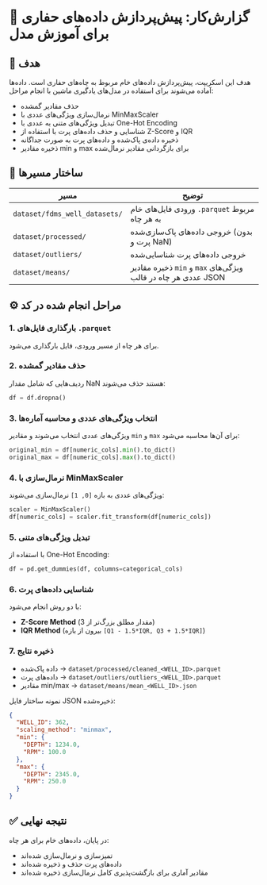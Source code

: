# 📑 گزارش‌کار: پیش‌پردازش داده‌های حفاری برای آموزش مدل

## 🧭 هدف

هدف این اسکریپت، پیش‌پردازش داده‌های خام مربوط به چاه‌های حفاری است. داده‌ها آماده می‌شوند برای استفاده در مدل‌های یادگیری ماشین با انجام مراحل:

- حذف مقادیر گمشده
- نرمال‌سازی ویژگی‌های عددی با MinMaxScaler
- تبدیل ویژگی‌های متنی به عددی با One-Hot Encoding
- شناسایی و حذف داده‌های پرت با استفاده از Z-Score و IQR
- ذخیره داده‌ی پاک‌شده و داده‌های پرت به صورت جداگانه
- ذخیره مقادیر min و max برای بازگردانی مقادیر نرمال‌شده

## 📁 ساختار مسیرها

| مسیر | توضیح |
|------|--------|
| `dataset/fdms_well_datasets/` | ورودی فایل‌های خام `.parquet` مربوط به هر چاه |
| `dataset/processed/` | خروجی داده‌های پاک‌سازی‌شده (بدون پرت و NaN) |
| `dataset/outliers/` | خروجی داده‌های پرت شناسایی‌شده |
| `dataset/means/` | ذخیره مقادیر `min` و `max` ویژگی‌های عددی هر چاه در قالب JSON |

## ⚙️ مراحل انجام شده در کد

### 1. بارگذاری فایل‌های `.parquet`
برای هر چاه از مسیر ورودی، فایل بارگذاری می‌شود.

### 2. حذف مقادیر گمشده
ردیف‌هایی که شامل مقدار NaN هستند حذف می‌شوند:
```python
df = df.dropna()
```

### 3. انتخاب ویژگی‌های عددی و محاسبه آماره‌ها
ویژگی‌های عددی انتخاب می‌شوند و مقادیر `min` و `max` برای آن‌ها محاسبه می‌شود:
```python
original_min = df[numeric_cols].min().to_dict()
original_max = df[numeric_cols].max().to_dict()
```

### 4. نرمال‌سازی با MinMaxScaler
ویژگی‌های عددی به بازه `[0, 1]` نرمال‌سازی می‌شوند:
```python
scaler = MinMaxScaler()
df[numeric_cols] = scaler.fit_transform(df[numeric_cols])
```

### 5. تبدیل ویژگی‌های متنی
با استفاده از One-Hot Encoding:
```python
df = pd.get_dummies(df, columns=categorical_cols)
```

### 6. شناسایی داده‌های پرت
با دو روش انجام می‌شود:

- **Z-Score Method** (مقدار مطلق بزرگ‌تر از 3)
- **IQR Method** (بیرون از بازه `[Q1 - 1.5*IQR, Q3 + 1.5*IQR]`)

### 7. ذخیره نتایج

- داده پاک‌شده → `dataset/processed/cleaned_<WELL_ID>.parquet`
- داده‌های پرت → `dataset/outliers/outliers_<WELL_ID>.parquet`
- مقادیر min/max → `dataset/means/mean_<WELL_ID>.json`

نمونه ساختار فایل JSON ذخیره‌شده:
```json
{
  "WELL_ID": 362,
  "scaling_method": "minmax",
  "min": {
    "DEPTH": 1234.0,
    "RPM": 100.0
  },
  "max": {
    "DEPTH": 2345.0,
    "RPM": 250.0
  }
}
```

## ✅ نتیجه نهایی

در پایان، داده‌های خام برای هر چاه:

- تمیزسازی و نرمال‌سازی شده‌اند
- داده‌های پرت حذف و ذخیره شده‌اند
- مقادیر آماری برای بازگشت‌پذیری کامل نرمال‌سازی ذخیره شده‌اند

</div>
